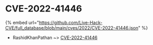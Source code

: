 # CVE-2022-41446
{% embed url="https://github.com/Live-Hack-CVE/full_database/blob/main/cves/2022/CVE-2022-41446.json" %}

* RashidKhanPathan ~> [CVE-2022-41446](https://www.alice-snow.ru/2022/database/cve-2022-41446/cve-2022-41446-rashidkhanpathan)